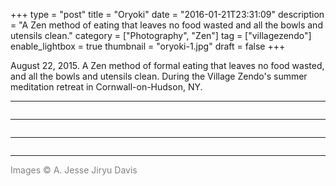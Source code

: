 +++
type = "post"
title = "Oryoki"
date = "2016-01-21T23:31:09"
description = "A Zen method of eating that leaves no food wasted and all the bowls and utensils clean."
category = ["Photography", "Zen"]
tag = ["villagezendo"]
enable_lightbox = true
thumbnail = "oryoki-1.jpg"
draft = false
+++

<p>August 22, 2015. A Zen method of formal eating that leaves no food wasted, and all the bowls and utensils clean. During the Village Zendo's summer meditation retreat in Cornwall-on-Hudson, NY.</p>
<hr />
<p><img alt="" src="oryoki-1.jpg" /></p>
<hr />
<p><img alt="" src="oryoki-2.jpg" /></p>
<hr />
<p><img alt="" src="oryoki-3.jpg" /></p>
<hr />
<p><span style="color: gray">Images &copy; A. Jesse Jiryu Davis</span></p>
